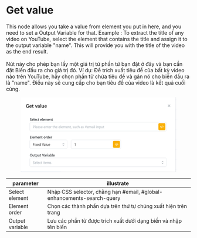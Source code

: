 # Get value

This node allows you take a value from element you put in here, and you need to set a Output Variable for that. Example : To extract the title of any video on YouTube, select the element that contains the title and assign it to the output variable "name". This will provide you with the title of the video as the end result. \
\
Nút này cho phép bạn lấy một giá trị từ phần tử bạn đặt ở đây và bạn cần đặt Biến đầu ra cho giá trị đó. Ví dụ: Để trích xuất tiêu đề của bất kỳ video nào trên YouTube, hãy chọn phần tử chứa tiêu đề và gán nó cho biến đầu ra là "name". Điều này sẽ cung cấp cho bạn tiêu đề của video là kết quả cuối cùng.

<figure><img src="../../.gitbook/assets/image (21).png" alt=""><figcaption></figcaption></figure>



| parameter       | illustrate                                                             |
| --------------- | ---------------------------------------------------------------------- |
| Select element  | Nhập CSS selector, chằng hạn #email, #global-enhancements-search-query |
| Element order   | Chọn các thành phần dựa trên thứ tự chúng xuất hiện trên trang         |
| Output variable | Lưu các phần tử được trích xuất dưới dạng biến và nhập tên biến        |
